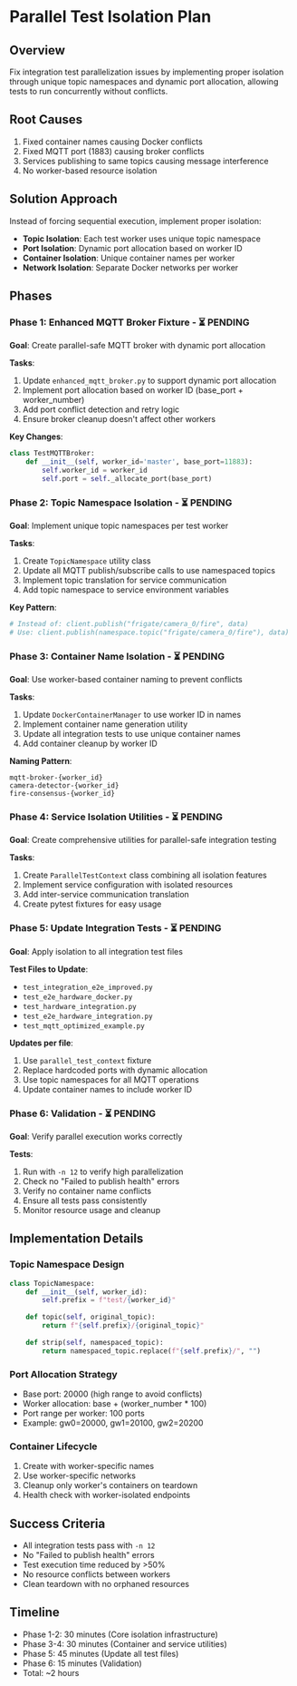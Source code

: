 # Parallel Test Isolation Plan

## Overview
Fix integration test parallelization issues by implementing proper isolation through unique topic namespaces and dynamic port allocation, allowing tests to run concurrently without conflicts.

## Root Causes
1. Fixed container names causing Docker conflicts
2. Fixed MQTT port (1883) causing broker conflicts  
3. Services publishing to same topics causing message interference
4. No worker-based resource isolation

## Solution Approach
Instead of forcing sequential execution, implement proper isolation:
- **Topic Isolation**: Each test worker uses unique topic namespace
- **Port Isolation**: Dynamic port allocation based on worker ID
- **Container Isolation**: Unique container names per worker
- **Network Isolation**: Separate Docker networks per worker

## Phases

### Phase 1: Enhanced MQTT Broker Fixture - ⏳ PENDING
**Goal**: Create parallel-safe MQTT broker with dynamic port allocation

**Tasks**:
1. Update `enhanced_mqtt_broker.py` to support dynamic port allocation
2. Implement port allocation based on worker ID (base_port + worker_number)
3. Add port conflict detection and retry logic
4. Ensure broker cleanup doesn't affect other workers

**Key Changes**:
```python
class TestMQTTBroker:
    def __init__(self, worker_id='master', base_port=11883):
        self.worker_id = worker_id
        self.port = self._allocate_port(base_port)
```

### Phase 2: Topic Namespace Isolation - ⏳ PENDING  
**Goal**: Implement unique topic namespaces per test worker

**Tasks**:
1. Create `TopicNamespace` utility class
2. Update all MQTT publish/subscribe calls to use namespaced topics
3. Implement topic translation for service communication
4. Add topic namespace to service environment variables

**Key Pattern**:
```python
# Instead of: client.publish("frigate/camera_0/fire", data)
# Use: client.publish(namespace.topic("frigate/camera_0/fire"), data)
```

### Phase 3: Container Name Isolation - ⏳ PENDING
**Goal**: Use worker-based container naming to prevent conflicts

**Tasks**:
1. Update `DockerContainerManager` to use worker ID in names
2. Implement container name generation utility
3. Update all integration tests to use unique container names
4. Add container cleanup by worker ID

**Naming Pattern**:
```
mqtt-broker-{worker_id}
camera-detector-{worker_id}
fire-consensus-{worker_id}
```

### Phase 4: Service Isolation Utilities - ⏳ PENDING
**Goal**: Create comprehensive utilities for parallel-safe integration testing

**Tasks**:
1. Create `ParallelTestContext` class combining all isolation features
2. Implement service configuration with isolated resources
3. Add inter-service communication translation
4. Create pytest fixtures for easy usage

### Phase 5: Update Integration Tests - ⏳ PENDING
**Goal**: Apply isolation to all integration test files

**Test Files to Update**:
- `test_integration_e2e_improved.py`
- `test_e2e_hardware_docker.py`  
- `test_hardware_integration.py`
- `test_e2e_hardware_integration.py`
- `test_mqtt_optimized_example.py`

**Updates per file**:
1. Use `parallel_test_context` fixture
2. Replace hardcoded ports with dynamic allocation
3. Use topic namespaces for all MQTT operations
4. Update container names to include worker ID

### Phase 6: Validation - ⏳ PENDING
**Goal**: Verify parallel execution works correctly

**Tests**:
1. Run with `-n 12` to verify high parallelization
2. Check no "Failed to publish health" errors
3. Verify no container name conflicts
4. Ensure all tests pass consistently
5. Monitor resource usage and cleanup

## Implementation Details

### Topic Namespace Design
```python
class TopicNamespace:
    def __init__(self, worker_id):
        self.prefix = f"test/{worker_id}"
    
    def topic(self, original_topic):
        return f"{self.prefix}/{original_topic}"
    
    def strip(self, namespaced_topic):
        return namespaced_topic.replace(f"{self.prefix}/", "")
```

### Port Allocation Strategy
- Base port: 20000 (high range to avoid conflicts)
- Worker allocation: base + (worker_number * 100)
- Port range per worker: 100 ports
- Example: gw0=20000, gw1=20100, gw2=20200

### Container Lifecycle
1. Create with worker-specific names
2. Use worker-specific networks
3. Cleanup only worker's containers on teardown
4. Health check with worker-isolated endpoints

## Success Criteria
- All integration tests pass with `-n 12`
- No "Failed to publish health" errors
- Test execution time reduced by >50%
- No resource conflicts between workers
- Clean teardown with no orphaned resources

## Timeline
- Phase 1-2: 30 minutes (Core isolation infrastructure)
- Phase 3-4: 30 minutes (Container and service utilities)
- Phase 5: 45 minutes (Update all test files)
- Phase 6: 15 minutes (Validation)
- Total: ~2 hours